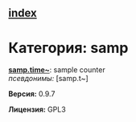 [index](index.html) 
---

# Категория: samp




[**samp.time~**](samp.time~.html): sample counter <br>
_псевдонимы:_ \[samp.t~\]



**Версия:** 0.9.7

**Лицензия:** GPL3
